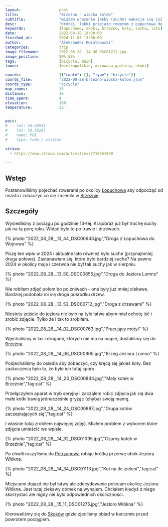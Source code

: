 ```yaml
---
layout:                 post
title:                  "Brzeźno - wioska kotów"
subtitle:               "miałem wrażenie jakby (suche) wakacje się już kończyły"
desc:                   "Krótki, lekki przejazd rowerem z Łopuchowa do Skoków odwiedzając jedną wieś, gdzie zawsze kręciły się koty."
keywords:               [łopuchowo, skoki, brzeźno, koty, suche, lato]
date:                   2022-08-28 19:00:00
finished_at:            2024-11-03 13:00:00
author:                 "Aleksander Kwiatkowski"
categories:             trip
image_filename:         2022_08_28__14_36_DSC01212.jpg
image_position:         50% 55%
tags:                   [bicycle, main]
towns:                  [wielkopolskie, murowana_goslina, skoki]

coords:                 [{"route": [], "type": "bicycle"}]
coords_file:            "2022-08-28-brzezno-wioska-kotow.json"
coords_type:            "bicycle"
map_zooms:              13
distance:               16
time_spent:             4
elevation:              100
temperature:            22


pois:
#  - lat: 54.45911
#    lon: 18.56281
#    name: POI
#    type: todo / visited

strava:
  - https://www.strava.com/activities/7716261640

---
```


[wiki-lopuchowo]: https://pl.wikipedia.org/wiki/%C5%81opuchowo_(wojew%C3%B3dztwo_wielkopolskie)
[wiki-brzezno]: https://pl.wikipedia.org/wiki/Brze%C5%BAno_(powiat_w%C4%85growiecki)
[wiki-potrzanowo]: https://pl.wikipedia.org/wiki/Potrzanowo
[wiki-skoki]: https://pl.wikipedia.org/wiki/Skoki_(miasto)

## Wstęp

Postanowiliśmy pojechać rowerami po okolicy [Łopuchowa][wiki-lopuchowo]
aby odpocząć od miasta i zobaczyć co się zmieniło w [Brzeźnie][wiki-brzezno].

## Szczegóły

Wysiedliśmy z pociągu po godzinie 13-tej. Krajobraz już był trochę suchy
jak na tą porę roku.
Widać było to po trawie i drzewach.

{% photo "2022_08_28__13_44_DSC00643.jpg","Droga z Łopuchowa do Wojnowa" %}

Piszę ten wpis w 2024 i aktualne lato również było suche (przynajmniej druga
połowa). Zastanawiam się, które było bardziej suche? Na pewno 2024 w okolicy
maja i czerwca nie był tak suchy jak w sierpniu.

{% photo "2022_08_28__13_50_DSC00655.jpg","Droga do Jeziora Lomno" %}

Nie robiłem zdjęć polom bo po żniwach - one były już mniej ciekawe. Bardziej
podobała mi się droga pośrodku drzew.

{% photo "2022_08_28__13_53_DSC00712.jpg","Droga z drzewami" %}

Niestety zejście do jeziora nie było na tyle łatwe abym miał ochotę iść
i zrobić zdjęcie. Tylko że i tak to zrobiłem.

{% photo "2022_08_28__14_02_DSC00763.jpg","Pracujący motyl" %}

Wjechaliśmy w las i drogami, których nie ma na mapie, dostaliśmy
się do [Brzeźna][wiki-brzezno].

{% photo "2022_08_28__14_06_DSC00805.jpg","Brzeg Jeziora Lomno" %}

Podjechaliśmy do osiedla aby zobaczyć, czy kręcą się jakieś koty. Bez
zaskoczenia było to, że było ich tutaj sporo.

{% photo "2022_08_28__14_23_DSC00844.jpg","Mały kotek w Brzeźnie","tag:cat" %}

Przełączyłem aparat w tryb seryjny i zacząłem robić zdjęcia jak się
dwa małe kotki bawią jednocześnie gryząc (chyba) swoją mamę.

{% photo "2022_08_28__14_24_DSC00887.jpg","Grupa kotów zaczepiających się","tag:cat" %}

I właśnie tutaj zrobiłem najwięcej zdjęć. Miałem problem z wyborem które
zdjęcia umieścić we wpisie.

{% photo "2022_08_28__14_32_DSC01095.jpg","Czarny kotek w Brzeźnie","tag:cat" %}

Po chwili ruszyliśmy do [Potrzanowa][wiki-potrzanowo] robiąc
krótką przerwę obok Jeziora Włókna.

{% photo "2022_08_28__14_34_DSC01113.jpg","Kot na tle zieleni","tag:cat" %}

Miejscami dojazd nie był łatwy ale zdecydowanie polecam okolicę
Jeziora Włókna. Jest tutaj ciekawy domek na wynajem. Chciałem kiedyś
z niego skorzystać ale nigdy nie było odpowiednich okoliczności.

{% photo "2022_08_28__15_11_DSC01275.jpg","Jezioro Włókna" %}

Kierowaliśmy się do [Skoków][wiki-skoki] gdzie zjedliśmy obiad w karczmie
przed powrotem pociągiem.
